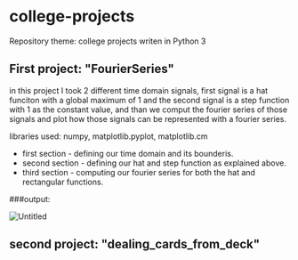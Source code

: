 # college-projects
Repository theme: college projects writen in Python 3


## First project: "FourierSeries"
in this project I took 2 different time domain signals, first signal is a hat funciton with a global maximum of 1 
and the second signal is a step function with 1 as the constant value, and than we comput the fourier series of those signals
and plot how those signals can be represented with a fourier series.

libraries used: numpy, matplotlib.pyplot, matplotlib.cm

* first section - defining our time domain and its bounderis.
* second section - defining our hat and step function as explained above.
* third section - computing our fourier series for both the hat and rectangular functions.

###output:

![Untitled](https://user-images.githubusercontent.com/69191953/90231456-dd862880-de23-11ea-9e75-bae1be2c9f77.png)


## second project: "dealing_cards_from_deck"
